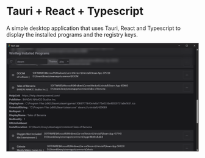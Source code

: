 # Tauri + React + Typescript

A simple desktop application that uses Tauri, React and Typescript to display the installed programs and the registry keys.

![app](./docs/app.png)